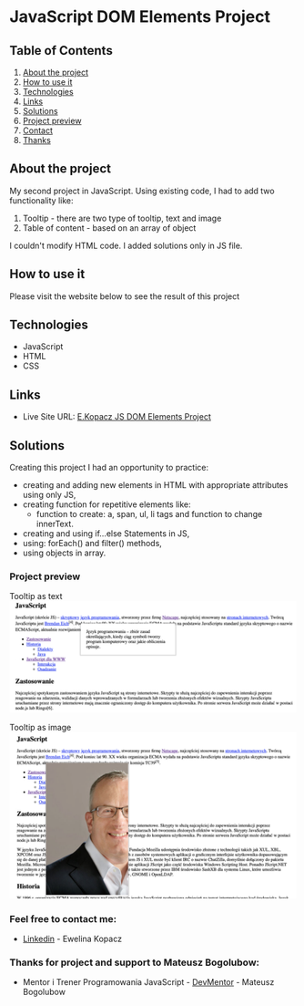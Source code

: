 # JavaScript DOM Elements Project

## Table of Contents
1. [About the project](#about-the-project)
2. [How to use it](#how-to-use-it)
3. [Technologies](#technologies)
4. [Links](#links)
5. [Solutions](#solutions)
6. [Project preview](#project-preview)
7. [Contact](#feel-free-to-contact-me)
8. [Thanks](#thanks-for-project-and-support-to-Mateusz-Bogolubow)

## About the project
My second project in JavaScript. Using existing code, I had to add two functionality like:

1. Tooltip - there are two type of tooltip, text and image
2. Table of content - based on an array of object

I couldn't modify HTML code.
I added solutions only in JS file.

## How to use it
Please visit the website below to see the result of this project

## Technologies
* JavaScript
* HTML
* CSS

## Links
* Live Site URL: [E.Kopacz JS DOM Elements Project](https://ekopacz-js-dom-project.netlify.app)

## Solutions
Creating this project I had an opportunity to practice:
* creating and adding new elements in HTML with appropriate attributes using only JS,
* creating function for repetitive elements like:
    * function to create: a, span, ul, li tags and function to change innerText.
* creating and using if…else Statements in JS,
* using: forEach() and filter() methods,
* using objects in array.

### Project preview
Tooltip as text
![Project-preview](./assets/preview/screen1.png)

Tooltip as image
![Project-preview](./assets/preview/screen2.png)

### Feel free to contact me:
* [Linkedin](https://www.linkedin.com/in/ewelina-kopacz-929559100/) - Ewelina Kopacz

### Thanks for project and support to Mateusz Bogolubow:
* Mentor i Trener Programowania JavaScript - [DevMentor](https://devmentor.pl/) - Mateusz Bogolubow
